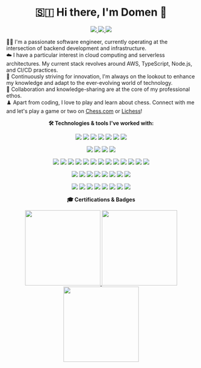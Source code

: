 <h1 align='center'>
  🇸🇮 Hi there, I'm Domen 👋
</h1>

<p align="center">
  <!-- LinkedIn and Twitter Badges -->
  <a href="https://www.linkedin.com/in/domengabrovsek">
    <img src="https://img.shields.io/badge/LinkedIn-0077B5?style=for-the-badge&logo=linkedin&logoColor=white"/>
  </a>
  <a href="https://twitter.com/domengabrovsek">
    <img src="https://img.shields.io/badge/Twitter-1DA1F2?style=for-the-badge&logo=twitter&logoColor=white"/>
  </a>
  <a href="#">
    <img src="https://komarev.com/ghpvc/?username=domengabrovsek&style=for-the-badge&color=blue"/>
  </a>
</p>

👨‍💻 I'm a passionate software engineer, currently operating at the intersection of backend development and infrastructure.  
☁️ I have a particular interest in cloud computing and serverless architectures. My current stack revolves around AWS, TypeScript, Node.js, and CI/CD practices.  
🚀 Continuously striving for innovation, I'm always on the lookout to enhance my knowledge and adapt to the ever-evolving world of technology.  
🤝 Collaboration and knowledge-sharing are at the core of my professional ethos.  
♟️ Apart from coding, I love to play and learn about chess. Connect with me and let's play a game or two on <a href="https://www.chess.com/member/domengabrovsek">Chess.com</a> or <a href="https://lichess.org/@/domengabrovsek">Lichess</a>!

<div align='center'>

  <p>
    <b>🛠️ Technologies & tools I've worked with: </b>
  </p>

  <!-- Cloud -->
  <p>
    <img src="https://img.shields.io/badge/Amazon_AWS-FF9900?style=for-the-badge&logo=amazonaws&logoColor=white"/>
    <img src="https://img.shields.io/badge/Google_Cloud-4285F4?style=for-the-badge&logo=google-cloud&logoColor=white"/>
    <img src="https://img.shields.io/badge/Cloudflare-F38020?style=for-the-badge&logo=Cloudflare&logoColor=white"/>
    <img src="https://img.shields.io/badge/GitHub_Actions-2088FF?style=for-the-badge&logo=github-actions&logoColor=white"/>
    <img src="https://img.shields.io/badge/Sonar%20cloud-F3702A?style=for-the-badge&logo=sonarcloud&logoColor=white"/>
    <img src="https://img.shields.io/badge/Terraform-7B42BC?style=for-the-badge&logo=terraform&logoColor=white"/>
    <img src="https://img.shields.io/badge/Vercel-000000?style=for-the-badge&logo=vercel&logoColor=white"/>
  </p>

  <!-- Programming languages -->
  <p>
    <img src="https://img.shields.io/badge/JavaScript-F7DF1E?style=for-the-badge&logo=javascript&logoColor=black"/>
    <img src="https://img.shields.io/badge/TypeScript-3178C6?style=for-the-badge&logo=typescript&logoColor=white"/>
    <img src="https://img.shields.io/badge/C%23-239120?style=for-the-badge&logo=c-sharp&logoColor=white"/>
    <img src="https://img.shields.io/badge/Python-FFD43B?style=for-the-badge&logo=python&logoColor=blue"/>
  </p>

  <!-- Frameworks -->
  <p>
    <img src="https://img.shields.io/badge/.NET-512BD4?style=for-the-badge&logo=dotnet&logoColor=white"/>
    <img src="https://img.shields.io/badge/Bootstrap-563D7C?style=for-the-badge&logo=bootstrap&logoColor=white"/>
    <img src="https://img.shields.io/badge/chai-A30701?style=for-the-badge&logo=chai&logoColor=white"/>
    <img src="https://img.shields.io/badge/Express%20js-000000?style=for-the-badge&logo=express&logoColor=white"/>
    <img src="https://img.shields.io/badge/fastify-202020?style=for-the-badge&logo=fastify&logoColor=white"/>
    <img src="https://img.shields.io/badge/Handlebars%20js-f0772b?style=for-the-badge&logo=handlebarsdotjs&logoColor=black"/>
    <img src="https://img.shields.io/badge/Jest-C21325?style=for-the-badge&logo=jest&logoColor=white"/>
    <img src="https://img.shields.io/badge/Mocha-8D6748?style=for-the-badge&logo=Mocha&logoColor=white"/>
    <img src="https://img.shields.io/badge/next%20js-000000?style=for-the-badge&logo=nextdotjs&logoColor=white"/>
    <img src="https://img.shields.io/badge/Node%20js-339933?style=for-the-badge&logo=nodedotjs&logoColor=white"/>
    <img src="https://img.shields.io/badge/React-20232A?style=for-the-badge&logo=react&logoColor=61DAFB"/>
    <img src="https://img.shields.io/badge/Vite-B73BFE?style=for-the-badge&logo=vite&logoColor=FFD62E"/>
    <img src="https://img.shields.io/badge/Webpack-8DD6F9?style=for-the-badge&logo=Webpack&logoColor=white"/>

  </p>

  <!-- Databases -->
  <p>
    <img src="https://img.shields.io/badge/Amazon%20DynamoDB-4053D6?style=for-the-badge&logo=Amazon%20DynamoDB&logoColor=white"/>
    <img src="https://img.shields.io/badge/MariaDB-003545?style=for-the-badge&logo=mariadb&logoColor=white"/>
    <img src="https://img.shields.io/badge/Microsoft%20SQL%20Server-CC2927?style=for-the-badge&logo=microsoft%20sql%20server&logoColor=white"/>
    <img src="https://img.shields.io/badge/MongoDB-4EA94B?style=for-the-badge&logo=mongodb&logoColor=white"/>
    <img src="https://img.shields.io/badge/MySQL-005C84?style=for-the-badge&logo=mysql&logoColor=white"/>
    <img src="https://img.shields.io/badge/Oracle-F80000?style=for-the-badge&logo=Oracle&logoColor=white"/>
    <img src="https://img.shields.io/badge/redis-%23DD0031.svg?&style=for-the-badge&logo=redis&logoColor=white"/>
    <img src="https://img.shields.io/badge/Elastic_Search-005571?style=for-the-badge&logo=elasticsearch&logoColor=white"/>
  </p>

  <!-- Infra -->
  </p>
    <img src="https://img.shields.io/badge/Docker-2CA5E0?style=for-the-badge&logo=docker&logoColor=white"/>
    <img src="https://img.shields.io/badge/kubernetes-326ce5.svg?&style=for-the-badge&logo=kubernetes&logoColor=white"/>
    <img src="https://img.shields.io/badge/GitLab-330F63?style=for-the-badge&logo=gitlab&logoColor=white"/>
    <img src="https://img.shields.io/badge/Vagrant-1868F2?style=for-the-badge&logo=Vagrant&logoColor=white"/>
    <img src="https://img.shields.io/badge/VirtualBox-21416b?style=for-the-badge&logo=VirtualBox&logoColor=white"/>
    <img src="https://img.shields.io/badge/Sentry-black?style=for-the-badge&logo=Sentry&logoColor=#362D59"/>
    <img src="https://img.shields.io/badge/eslint-3A33D1?style=for-the-badge&logo=eslint&logoColor=white">
    <img src="https://img.shields.io/badge/Postman-FF6C37?style=for-the-badge&logo=Postman&logoColor=white"/>
  </p>

  <p>
    <b>🎓 Certifications & Badges</b>
  </p>

<p>
  <a href="https://www.credential.net/71c163ca-7d4a-4147-9af7-26fd0ff678e8#gs.novygy">
    <img src="https://miro.medium.com/v2/resize:fit:324/0*srOk0PnzDBh3GAGb.png" width="200">
  </a>

  <a href="https://www.credly.com/badges/fc8f382c-fd78-4676-990d-a57ab87e66a3/public_url">
    <img src="https://images.credly.com/size/680x680/images/ec621e2a-c8f0-4459-806c-ae11829d372a/image.png" width="200">
  </a>
  
  <a href="https://www.credly.com/badges/19ae9a91-72e5-4300-a6de-75b31423a246/public_url">
    <img src="https://images.credly.com/size/680x680/images/e07c6cc4-b737-4d7e-8ce8-66b6b7a60367/image.png" width="200">
  </a>
</p>
